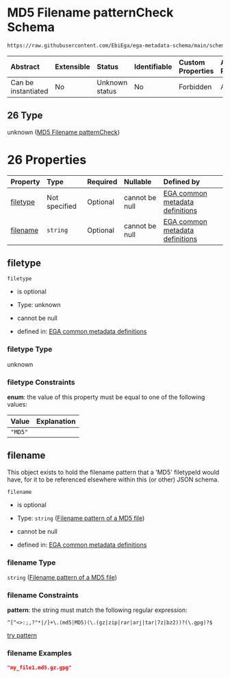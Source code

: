 # MD5 Filename patternCheck Schema

```txt
https://raw.githubusercontent.com/EbiEga/ega-metadata-schema/main/schemas/EGA.common-definitions.json#/definitions/filenameFiletypePatternCheck/anyOf/26
```



| Abstract            | Extensible | Status         | Identifiable | Custom Properties | Additional Properties | Access Restrictions | Defined In                                                                                           |
| :------------------ | :--------- | :------------- | :----------- | :---------------- | :-------------------- | :------------------ | :--------------------------------------------------------------------------------------------------- |
| Can be instantiated | No         | Unknown status | No           | Forbidden         | Allowed               | none                | [EGA.common-definitions.json\*](../../../schemas/EGA.common-definitions.json "open original schema") |

## 26 Type

unknown ([MD5 Filename patternCheck](ega-4-definitions-check-filetype-checks-based-on-its-filename-anyof-md5-filename-patterncheck.md))

# 26 Properties

| Property              | Type          | Required | Nullable       | Defined by                                                                                                                                                                                                                                                                                                                                                   |
| :-------------------- | :------------ | :------- | :------------- | :----------------------------------------------------------------------------------------------------------------------------------------------------------------------------------------------------------------------------------------------------------------------------------------------------------------------------------------------------------- |
| [filetype](#filetype) | Not specified | Optional | cannot be null | [EGA common metadata definitions](ega-4-definitions-check-filetype-checks-based-on-its-filename-anyof-md5-filename-patterncheck-properties-filetype.md "https://raw.githubusercontent.com/EbiEga/ega-metadata-schema/main/schemas/EGA.common-definitions.json#/definitions/filenameFiletypePatternCheck/anyOf/26/properties/filetype")                       |
| [filename](#filename) | `string`      | Optional | cannot be null | [EGA common metadata definitions](ega-4-definitions-check-filetype-checks-based-on-its-filename-anyof-md5-filename-patterncheck-properties-filename-pattern-of-a-md5-file.md "https://raw.githubusercontent.com/EbiEga/ega-metadata-schema/main/schemas/EGA.common-definitions.json#/definitions/filenameFiletypePatternCheck/anyOf/26/properties/filename") |

## filetype



`filetype`

*   is optional

*   Type: unknown

*   cannot be null

*   defined in: [EGA common metadata definitions](ega-4-definitions-check-filetype-checks-based-on-its-filename-anyof-md5-filename-patterncheck-properties-filetype.md "https://raw.githubusercontent.com/EbiEga/ega-metadata-schema/main/schemas/EGA.common-definitions.json#/definitions/filenameFiletypePatternCheck/anyOf/26/properties/filetype")

### filetype Type

unknown

### filetype Constraints

**enum**: the value of this property must be equal to one of the following values:

| Value   | Explanation |
| :------ | :---------- |
| `"MD5"` |             |

## filename

This object exists to hold the filename pattern that a 'MD5' filetypeId would have, for it to be referenced elsewhere within this (or other) JSON schema.

`filename`

*   is optional

*   Type: `string` ([Filename pattern of a MD5 file](ega-4-definitions-check-filetype-checks-based-on-its-filename-anyof-md5-filename-patterncheck-properties-filename-pattern-of-a-md5-file.md))

*   cannot be null

*   defined in: [EGA common metadata definitions](ega-4-definitions-check-filetype-checks-based-on-its-filename-anyof-md5-filename-patterncheck-properties-filename-pattern-of-a-md5-file.md "https://raw.githubusercontent.com/EbiEga/ega-metadata-schema/main/schemas/EGA.common-definitions.json#/definitions/filenameFiletypePatternCheck/anyOf/26/properties/filename")

### filename Type

`string` ([Filename pattern of a MD5 file](ega-4-definitions-check-filetype-checks-based-on-its-filename-anyof-md5-filename-patterncheck-properties-filename-pattern-of-a-md5-file.md))

### filename Constraints

**pattern**: the string must match the following regular expression:&#x20;

```regexp
^[^<>:;,?"*|/]+\.(md5|MD5)(\.(gz|zip|rar|arj|tar|7z|bz2))?(\.gpg)?$
```

[try pattern](https://regexr.com/?expression=%5E%5B%5E%3C%3E%3A%3B%2C%3F%22*%7C%2F%5D%2B%5C.\(md5%7CMD5\)\(%5C.\(gz%7Czip%7Crar%7Carj%7Ctar%7C7z%7Cbz2\)\)%3F\(%5C.gpg\)%3F%24 "try regular expression with regexr.com")

### filename Examples

```json
"my_file1.md5.gz.gpg"
```
